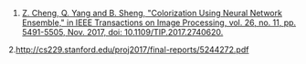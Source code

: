 1. [Z. Cheng, Q. Yang and B. Sheng, "Colorization Using Neural Network Ensemble," in IEEE Transactions on Image Processing, vol. 26, no. 11, pp. 5491-5505, Nov. 2017, doi: 10.1109/TIP.2017.2740620.](https://ieeexplore.ieee.org/abstract/document/8011494)

2.http://cs229.stanford.edu/proj2017/final-reports/5244272.pdf
